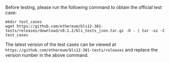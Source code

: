 
Before testing, please run the following command to obtain the official test case:

```shell
mkdir test_cases
wget https://github.com/ethereum/bls12-381-tests/releases/download/v0.1.2/bls_tests_json.tar.gz -O - | tar -xz -C test_cases
```

The latest version of the test cases can be viewed at `https://github.com/ethereum/bls12-381-tests/releases` and replace the version number in the above command.
